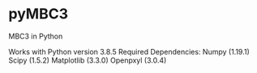 # pyMBC3
MBC3 in Python

Works with Python version 3.8.5
Required Dependencies:
Numpy (1.19.1)
Scipy (1.5.2)
Matplotlib (3.3.0)
Openpxyl (3.0.4)
